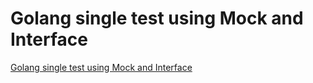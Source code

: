 # Golang single test using Mock and Interface
[Golang single test using Mock and Interface](https://aiwithcloud.com/2022/09/19/golang_single_test_using_mock_and_interface/)